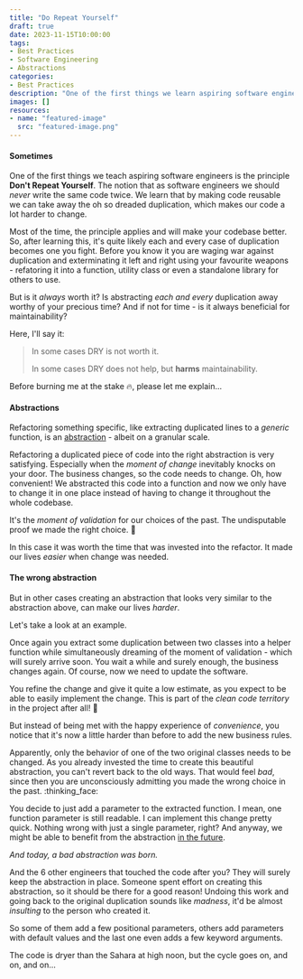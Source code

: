 ```yaml
---
title: "Do Repeat Yourself"
draft: true
date: 2023-11-15T10:00:00
tags: 
- Best Practices
- Software Engineering
- Abstractions
categories:
- Best Practices
description: "One of the first things we learn aspiring software engineers is the principle Don't Repeat Yourself. While this is a very useful rule of thumb, it doesn't apply in every case. In this post we will discuss when it does not."
images: []
resources:
- name: "featured-image"
  src: "featured-image.png"
---
```


<!--more-->

#### Sometimes

One of the first things we teach aspiring software engineers is the principle **Don't Repeat Yourself**. The notion that as software engineers we should *never* write the same
code twice. We learn that by making code reusable we can take away the oh so dreaded duplication, which makes our code a lot harder to change.

Most of the time, the principle applies and will make your codebase better. So, after learning this, it's quite likely each and every case of duplication becomes one you fight.
Before you know it you are waging war against duplication and exterminating it left and right using your favourite weapons - refatoring it into a function, utility class or even a standalone library for others to use.

But is it *always* worth it? Is abstracting *each and every* duplication away worthy of your precious time? And if not for time - is it always beneficial for maintainability?

Here, I'll say it:

> In some cases DRY is not worth it.
> 
> In some cases DRY does not help, but **harms** maintainability.

Before burning me at the stake :fire:, please let me explain...

#### Abstractions

Refactoring something specific, like extracting duplicated lines to a *generic* function, is an [abstraction](https://en.wikipedia.org/wiki/Abstraction_(computer_science)#:~:text=In%20software%20engineering%20and%20computer%20science%2C%20abstraction%20is%20the%20process%20of%20generalizing%20concrete%20details%2C) - albeit on a granular scale.

Refactoring a duplicated piece of code into the right abstraction is very satisfying. Especially when the *moment of change* inevitably knocks on your door. The
business changes, so the code needs to change. Oh, how convenient! We abstracted this code into a function and now we only have to change it in one place instead
of having to change it throughout the whole codebase. 

It's the *moment of validation* for our choices of the past. The undisputable proof we made the right choice. :muscle:

In this case it was worth the time that was invested into the refactor. It made our lives *easier* when change was needed.

#### The wrong abstraction

But in other cases creating an abstraction that looks very similar to the abstraction above, can make our lives *harder*.

Let's take a look at an example.

Once again you extract some duplication between two classes into a helper function while simultaneously dreaming of the moment of validation - which will surely arrive soon. You wait a while and surely
enough, the business changes again. Of course, now we need to update the software.

You refine the change and give it quite a low estimate, as you expect to be able to easily implement the change. This is part of the *clean code territory* in
the project after all! :tada:

But instead of being met with the happy experience of *convenience*, you notice that it's now a little harder than before to add the new business rules.

Apparently, only the behavior of one of the two original classes needs to be changed. As you already invested the time to create this beautiful abstraction, you can't revert back
to the old ways. That would feel *bad*, since then you are unconsciously admitting you made the wrong choice in the past. :thinking_face:

You decide to just add a parameter to the extracted function. I mean, one function parameter is still readable. I can implement this change pretty quick. Nothing
wrong with just a single parameter, right? And anyway, we might be able to benefit from the abstraction [in the future](https://en.wikipedia.org/wiki/You_aren%27t_gonna_need_it).

*And today, a bad abstraction was born.*

And the 6 other engineers that touched the code after you? They will surely keep the abstraction in place. Someone spent effort on creating this abstraction, so
it should be there for a good reason! Undoing this work and going back to the original duplication sounds like *madness*, it'd be almost *insulting* to the person
who created it.

So some of them add a few positional parameters, others add parameters with default values and the last one even adds a few keyword arguments.

The code is dryer than the Sahara at high noon, but the cycle goes on, and on, and on...















